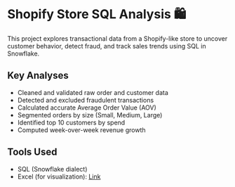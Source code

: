 # Shopify Store SQL Analysis 🛍️

This project explores transactional data from a Shopify-like store to uncover customer behavior, detect fraud, and track sales trends using SQL in Snowflake.

## Key Analyses

- Cleaned and validated raw order and customer data
- Detected and excluded fraudulent transactions
- Calculated accurate Average Order Value (AOV)
- Segmented orders by size (Small, Medium, Large)
- Identified top 10 customers by spend
- Computed week-over-week revenue growth

## Tools Used

- SQL (Snowflake dialect)
- Excel (for visualization): [Link](https://northeastern-my.sharepoint.com/:x:/r/personal/nguyen_emily_northeastern_edu/_layouts/15/doc2.aspx?sourcedoc=%7B027F6BD0-122C-4D82-8FF6-A24E3FFF0725%7D&file=Book%207.xlsx&action=editnew&mobileredirect=true&wdNewAndOpenCt=1745958698263&ct=1745958698957&wdOrigin=OFFICECOM-WEB.MAIN.NEW&wdPreviousSessionSrc=HarmonyWeb&wdPreviousSession=ce5b6eb2-a287-4f4c-8676-3738fb592e08&cid=79c975b6-c284-4e92-9086-ce0545bd66c1)
